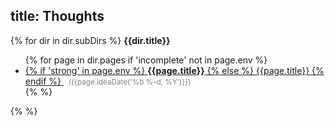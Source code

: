 title: Thoughts
---
<style>
.datenote {
	color: gray;
	font-size: smaller;
}
</style>

{% for dir in dir.subDirs %}
<b>{{dir.title}}</b>
	<ul>
		{% for page in dir.pages if 'incomplete' not in page.env %}
		<li>
			<a href="{{ link(page) }}">
				{% if 'strong' in page.env %}
				<strong>{{page.title}}</strong>
				{% else %}
				{{page.title}}
				{% endif %}
			</a>
			&nbsp;&nbsp;<span class="datenote">({{page.ideaDate('%b %-d, %Y')}})</span>
		</li>
		{% %}
	</ul>
{% %}

